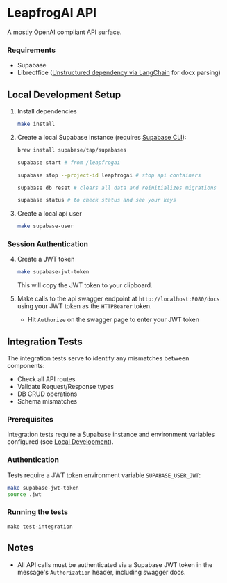 # LeapfrogAI API

A mostly OpenAI compliant API surface.

### Requirements

- Supabase
- Libreoffice ([Unstructured dependency via LangChain](https://python.langchain.com/docs/integrations/providers/unstructured/) for docx parsing)

## Local Development Setup

1. Install dependencies
    ```bash
    make install
    ```

2. Create a local Supabase instance (requires [Supabase CLI](https://supabase.com/docs/guides/cli/getting-started)):
    ```bash
    brew install supabase/tap/supabases

    supabase start # from /leapfrogai

    supabase stop --project-id leapfrogai # stop api containers

    supabase db reset # clears all data and reinitializes migrations

    supabase status # to check status and see your keys
    ```

3. Create a local api user
    ```bash
    make supabase-user
    ```

### Session Authentication

4. Create a JWT token
    ```bash
    make supabase-jwt-token
    ```
    This will copy the JWT token to your clipboard.


5. Make calls to the api swagger endpoint at `http://localhost:8080/docs` using your JWT token as the `HTTPBearer` token. 
   * Hit `Authorize` on the swagger page to enter your JWT token

## Integration Tests

The integration tests serve to identify any mismatches between components:

- Check all API routes
- Validate Request/Response types
- DB CRUD operations
- Schema mismatches

### Prerequisites

Integration tests require a Supabase instance and environment variables configured (see [Local Development](#local-development)).

### Authentication
Tests require a JWT token environment variable `SUPABASE_USER_JWT`:

``` bash
make supabase-jwt-token
source .jwt
```
### Running the tests
```
make test-integration
```

## Notes

* All API calls must be authenticated via a Supabase JWT token in the message's `Authorization` header, including swagger docs.
